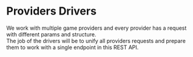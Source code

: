 # Providers Drivers

We work with multiple game providers and every provider has a request with different params and structure.<br>
The job of the drivers will be to unify all providers requests and prepare them to work with a single endpoint in this
REST API.<br>
